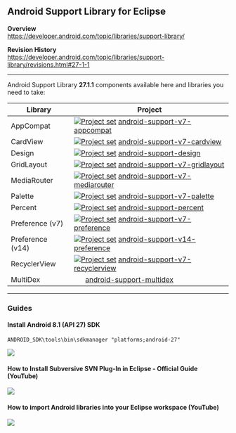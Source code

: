 ## Android Support Library for Eclipse

**Overview**<br/>
https://developer.android.com/topic/libraries/support-library/

**Revision History**<br/>
https://developer.android.com/topic/libraries/support-library/revisions.html#27-1-1

---

Android Support Library **27.1.1** components available here and libraries you need to take:

| Library          | Project |
| ---              | --- |
| AppCompat        | [<img src="https://goo.gl/1VmF4W" title="Project set" align="top" />](https://raw.githubusercontent.com/dandar3/android-support-v7-appcompat/27.1.1/.projectset)      [android-support-v7-appcompat](https://github.com/dandar3/android-support-v7-appcompat/tree/27.1.1)       |
| CardView         | [<img src="https://goo.gl/1VmF4W" title="Project set" align="top" />](https://raw.githubusercontent.com/dandar3/android-support-v7-cardview/27.1.1/.projectset)       [android-support-v7-cardview](https://github.com/dandar3/android-support-v7-cardview/tree/27.1.1)         |
| Design           | [<img src="https://goo.gl/1VmF4W" title="Project set" align="top" />](https://raw.githubusercontent.com/dandar3/android-support-design/27.1.1/.projectset)            [android-support-design](https://github.com/dandar3/android-support-design/tree/27.1.1)                   |
| GridLayout       | [<img src="https://goo.gl/1VmF4W" title="Project set" align="top" />](https://raw.githubusercontent.com/dandar3/android-support-v7-gridlayout/27.1.1/.projectset)     [android-support-v7-gridlayout](https://github.com/dandar3/android-support-v7-gridlayout/tree/27.1.1)     |
| MediaRouter      | [<img src="https://goo.gl/1VmF4W" title="Project set" align="top" />](https://raw.githubusercontent.com/dandar3/android-support-v7-mediarouter/27.1.1/.projectset)    [android-support-v7-mediarouter](https://github.com/dandar3/android-support-v7-mediarouter/tree/27.1.1)   |
| Palette          | [<img src="https://goo.gl/1VmF4W" title="Project set" align="top" />](https://raw.githubusercontent.com/dandar3/android-support-v7-palette/27.1.1/.projectset)        [android-support-v7-palette](https://github.com/dandar3/android-support-v7-palette/tree/27.1.1)           |
| Percent          | [<img src="https://goo.gl/1VmF4W" title="Project set" align="top" />](https://raw.githubusercontent.com/dandar3/android-support-percent/27.1.1/.projectset)           [android-support-percent](https://github.com/dandar3/android-support-percent/tree/27.1.1)                 |
| Preference (v7)  | [<img src="https://goo.gl/1VmF4W" title="Project set" align="top" />](https://raw.githubusercontent.com/dandar3/android-support-v7-preference/27.1.1/.projectset)     [android-support-v7-preference](https://github.com/dandar3/android-support-v7-preference/tree/27.1.1)     |
| Preference (v14) | [<img src="https://goo.gl/1VmF4W" title="Project set" align="top" />](https://raw.githubusercontent.com/dandar3/android-support-v14-preference/27.1.1/.projectset)    [android-support-v14-preference](https://github.com/dandar3/android-support-v14-preference/tree/27.1.1)   |
| RecyclerView     | [<img src="https://goo.gl/1VmF4W" title="Project set" align="top" />](https://raw.githubusercontent.com/dandar3/android-support-v7-recyclerview/27.1.1/.projectset)   [android-support-v7-recyclerview](https://github.com/dandar3/android-support-v7-recyclerview/tree/27.1.1) |
| MultiDex         | &#160;&#160;&#160;&#160;&#160;                                                                                                                                        [android-support-multidex](https://github.com/dandar3/android-support-multidex/tree/1.0.3)                |

---
 
### Guides
 
#### Install Android 8.1 (API 27) SDK
```
ANDROID_SDK\tools\bin\sdkmanager "platforms;android-27"
```
<img src="https://raw.github.com/wiki/dandar3/android-support-README/Installing Android 8.1 (API 27) SDK.png" />
 
#### How to Install Subversive SVN Plug-In in Eclipse - Official Guide (YouTube)
<a href="http://www.youtube.com/watch?v=04L4rkykWZw" target="_blank"><img src="http://img.youtube.com/vi/04L4rkykWZw/0.jpg" /></a>

#### How to import Android libraries into your Eclipse workspace (YouTube)
<a href="http://www.youtube.com/watch?v=ytRSnjp56tA" target="_blank"><img src="http://img.youtube.com/vi/ytRSnjp56tA/0.jpg" /></a>